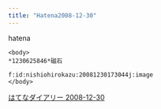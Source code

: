 ```yaml
---
title: "Hatena2008-12-30"
---
```


hatena

```
<body>
*1230625846*磁石

f:id:nishiohirokazu:20081230173044j:image
</body>
```


[はてなダイアリー 2008-12-30](https://nishiohirokazu.hatenadiary.org/archive/2008/12/30)